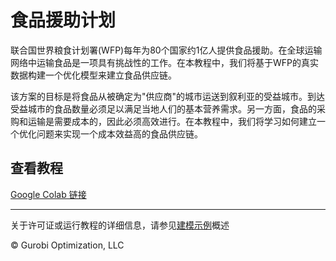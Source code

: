 # 食品援助计划

联合国世界粮食计划署(WFP)每年为80个国家约1亿人提供食品援助。在全球运输网络中运输食品是一项具有挑战性的工作。在本教程中，我们将基于WFP的真实数据构建一个优化模型来建立食品供应链。

该方案的目标是将食品从被确定为"供应商"的城市运送到叙利亚的受益城市。到达受益城市的食品数量必须足以满足当地人们的基本营养需求。另一方面，食品的采购和运输是需要成本的，因此必须高效进行。在本教程中，我们将学习如何建立一个优化问题来实现一个成本效益高的食品供应链。

## 查看教程

[Google Colab 链接](https://colab.research.google.com/github/Gurobi/modeling-examples/blob/master/food_program/food_supply.ipynb)

----
关于许可证或运行教程的详细信息，请参见[建模示例](../)概述

© Gurobi Optimization, LLC